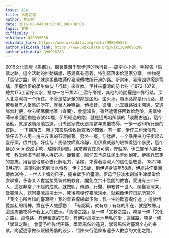 ```yaml
---
issue: 184
title: 馬偕之路
author: 林淑期
date: 2016-08-04T00:00:00.000+08:00
topic: 文史
difficulty: 1
wikidata: Q98095556
wikidata_link: https://www.wikidata.org/wiki/Q98095556
author_wikidata_link: https://www.wikidata.org/wiki/Q98096288
author_wikidata: Q98096288
---
```

2016文化論壇《馬偕》」。聽著臺灣千里步道的執行長──周聖心小姐，咧報告「馬偕之路」這个活動的推動構想，感覺真有意義，特別寫落來佮逐家分享。
啥物是「馬偕之路」咧？就是馬偕牧師佇臺灣傳教所行過的路。斯當年，臺灣四界攏是荒埔，伊攏佮伊的學生做伙「行踏」來宣教。伊拄來臺灣的前七冬（1872-1879)，總共175工留佇淡水，扯勻一冬干焦25工留佇厝裡，其他的時間攏是四界行踏，深入北臺灣每一个所在。不管是怙步輦的抑是坐船、坐火車，順水路抑是行山路，見若看著有人聚集的所在，就替人挽喙齒、傳福音。彼陣，北宜鐵路猶未開通，交通誠無利便，欲去噶瑪蘭地區（宜蘭），會當知影。雖然遮爾仔困難佮危險，馬偕牧師來來回回猶是去欲40擺，伊所經過的路，就是這馬咱所講的「淡蘭古道」。這个活動，就是欲順淡蘭古道，引𤆬逐家做伙走揣當年馬偕牧師，一步一跤印所行過的跤跡。
一下揣落去，阮才知影馬偕牧師宣教的艱難。有一擺，伊佇三角湧傳教，險仔去予人用一塊三斤重的石頭撼著。另外一擺，佇艋舺，一个暴民攑刀仔衝起去臺仔頂，欲共刣。好佳哉！馬偕牧師真冷靜，用伊真威嚴的眼神看這个暴民，這个暴民tsua̋n跤痠手軟，越頭做伊旋。講來嘛實在真可憐，佇艋舺，伊三擺予人趕出城，教堂兩擺予艋舺人拆㧒捔。幾若擺，險仔去予原住民出草刣刣死。伊攏靠堅定的意志，用智慧佮疼心去化解阻力，落尾，才得著臺灣人的信任佮敬愛。
1872年3月初9，馬偕牧師來到淡水傳教，伊才28歲，到伊過身彼年58歲，伊總共佇臺灣傳教30冬，一世人上媠的日子，攏奉獻予咱臺灣。伊毋但佇淡水創辦牛津學堂佮女學堂，予查某人會當接受新式的教育，閣創立六十幾間的教會，受洗有三四千人，這是非常了不起的成就。就按呢，傳道、行醫、辦教育一世人，閣娶臺灣某，做臺灣人，認同臺灣這塊土地，死後嘛埋佇臺灣淡水。就親像伊佇日記所寫的：「我全心所疼惜的臺灣啊！我的青春攏總獻予你；我一生的歡喜攏佇遮。」這款博愛無私的精神，實在予人誠感動！
「有認同，就有疼；有疼的所在，就是故鄉。」這是馬偕牧師予我上大的啟示。「馬偕之路」是一條「宣教之路」，嘛是一條「文化之路」。這條路，有伊奉獻的形影，有伊對這塊土地無私的愛；這條路，嘛是一條「學習之路」。會當予咱後代囝孫，學習馬偕的遠見，學習馬偕對臺灣全心的奉獻。向望逐家做伙跟綴馬偕的跤步，鬥陣來行這條永遠予人數念的文化之路。
